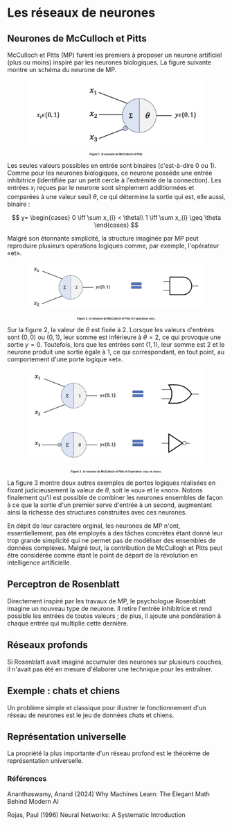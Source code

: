 # Les réseaux de neurones

## Neurones de McCulloch et Pitts

McCulloch et Pitts (MP) furent les premiers à proposer un neurone artificiel (plus ou moins) inspiré par les neurones biologiques. La figure suivante montre un schéma du neurone de MP.

<p align="center">
  <img src="images/neurone_mp_schema.jpg" alt="Description de l'image" width="400">
</p>
<p align="center" style="font-size: 6px;"><strong>Figure 1 : le neurone de McCulloch et Pitts.</strong></p>

Les seules valeurs possibles en entrée sont binaires (c'est-à-dire 0 ou 1). Comme pour les neurones biologiques, ce neurone possède une entrée inhibitrice (identifiée par un petit cercle à l'extrémité de la connection). Les entrées $x_i$ reçues par le neurone sont simplement additionnées et comparées à une valeur seuil $\theta$, ce qui détermine la sortie qui est, elle aussi, binaire :

$$
y=
\begin{cases}
0 \iff \sum x_{i} < \theta\\
1 \iff \sum x_{i} \geq \theta
\end{cases}
$$

Malgré son étonnante simplicité, la structure imaginée par MP peut reproduire plusieurs opérations logiques comme, par exemple, l'opérateur «et».

<p align="center">
  <img src="images/neurone_mp_et.jpg" alt="Description de l'image" width="400">
</p>
<p align="center" style="font-size: 6px;"><strong>Figure 2 : le neurone de McCulloch et Pitts et l'opérateur «et».</strong></p>

Sur la figure 2, la valeur de $\theta$ est fixée à $2$. Lorsque les valeurs d'entrées sont $(0, 0)$ ou $(0, 1)$, leur somme est inférieure à $\theta = 2$, ce qui provoque une sortie $y = 0$. Toutefois, lors que les entrées sont $(1, 1)$, leur somme est $2$ et le neurone produit une sortie égale à $1$, ce qui correspondant, en tout point, au comportement d'une porte logique «et».

<p align="center">
  <img src="images/neurone_mp_not_or.jpg" alt="Description de l'image" width="400">
</p>
<p align="center" style="font-size: 6px;"><strong>Figure 3 : le neurone de McCulloch et Pitts et l'opérateur «ou» et «non».</strong></p>

La figure 3 montre deux autres exemples de portes logiques réalisées en fixant judicieusement la valeur de $\theta$, soit le «ou» et le «non». Notons finalement qu'il est possible de combiner les neurones ensembles de façon à ce que la sortie d'un premier serve d'entrée à un second, augmentant ainsi la richesse des structures construites avec ces neurones.

En dépit de leur caractère orginal, les neurones de MP n'ont, essentiellement, pas été employés à des tâches concrètes étant donné leur trop grande simplicité qui ne permet pas de modéliser des ensembles de données complexes. Malgré tout, la contribution de McCullogh et Pitts peut être considérée comme étant le point de départ de la révolution en intelligence artificielle.

## Perceptron de Rosenblatt

Directement inspiré par les travaux de MP, le psychologue Rosenblatt imagine un nouveau type de neurone. Il retire l'entrée inhibitrice et rend possible les entrées de toutes valeurs ; de plus, il ajoute une pondération à chaque entrée qui multiplie cette dernière.

## Réseaux profonds

Si Rosenblatt avait imaginé accumuler des neurones sur plusieurs couches, il n'avait pas été en mesure d'élaborer une technique pour les entraîner.

## Exemple : chats et chiens

Un problème simple et classique pour illustrer le fonctionnement d'un réseau de neurones est le jeu de données chats et chiens.

## Représentation universelle

La propriété la plus importante d'un réseau profond est le théorème de représentation universelle.

### Références

Ananthaswamy, Anand (2024) Why Machines Learn: The Elegant Math Behind Modern AI

Rojas, Paul (1996) Neural Networks: A Systematic Introduction
